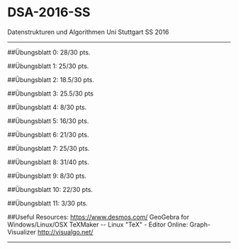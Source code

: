 # DSA-2016-SS
Datenstrukturen und Algorithmen Uni Stuttgart SS 2016


**************

##Übungsblatt 0:
	28/30 pts.

##Übungsblatt 1:
	25/30 pts.

##Übungsblatt 2:
	18.5/30 pts.
	
##Übungsblatt 3:
	25.5/30 pts
	
##Übungsblatt 4:
	8/30 pts.

##Übungsblatt 5:
	16/30 pts.
	
##Übungsblatt 6:
	21/30 pts.
	
##Übungsblatt 7:
	25/30 pts.

##Übungsblatt 8:
	31/40 pts.

##Übungsblatt 9:
	8/30 pts.

##Übungsblatt 10:
	22/30 pts.

##Übungsblatt 11:
	3/30 pts.
	
##Useful Resources:
	https://www.desmos.com/
	GeoGebra for Windows/Linux/OSX
	TeXMaker -- Linux "TeX" - Editor
	Online: Graph-Visualizer
	http://visualgo.net/

	
*******


